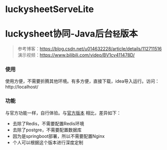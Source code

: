 # luckysheetServeLite
# luckysheet协同-Java后台` 轻 `版本

> 参考博客：https://blog.csdn.net/u014632228/article/details/112711516 <br/>
> 演示视频：https://www.bilibili.com/video/BV1cv411478D/

### 使用
使用方便，不需要折腾其他环境。有多方便，直接下载，idea导入运行。访问：http://localhost/


### 功能
与官方功能一样，自行体验。与[官方版本](https://github.com/mengshukeji/LuckysheetServer) 相比，差异如下：
* 去除了Redis，不需要配置Redis环境
* 去除了postgre，不需要配置数据库
* 因为是springboot部署，所以不需要配置Nginx
* 个人可以根据这个版本进行深度定制

